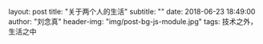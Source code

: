 ```

```

layout:     post
title:      "关于两个人的生活"
subtitle:   ""
date:       2018-06-23 18:49:00
author:     "刘念真"
header-img: "img/post-bg-js-module.jpg"
tags: 技术之外，生活之中

```

```
